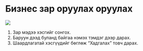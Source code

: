# Бизнес зар оруулах оруулах
![](<img/Бизнес зар оруулах.gif>)

1. Зар мэдээ хэсгийг сонгох.
2. Баруун дээд буланд байгаа нэмэх тэмдэг дээр дарах.
3. Шаардлагатай хэсгүүдийг бөглөж “Хадгалах” товч дарах.
